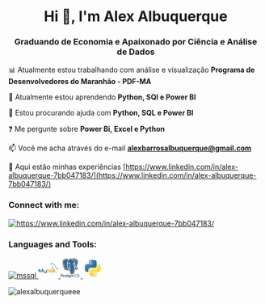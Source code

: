 <h1 align="center">Hi 👋, I'm Alex Albuquerque</h1>
<h3 align="center">Graduando de Economia e Apaixonado por Ciência e Análise de Dados</h3>

📊 Atualmente estou trabalhando com análise e visualização **Programa de Desenvolvedores do Maranhão - PDF-MA**

📗 Atualmente estou aprendendo **Python, SQl e Power BI**

🤯 Estou procurando ajuda com **Python, SQL e Power BI**

❓ Me pergunte sobre **Power Bi, Excel e Python**

📫 Você me acha através do e-mail **alexbarrosalbuquerque@gmail.com**

💼 Aqui estão minhas experiências [https://www.linkedin.com/in/alex-albuquerque-7bb047183/](https://www.linkedin.com/in/alex-albuquerque-7bb047183/)

<h3 align="left">Connect with me:</h3>
<p align="left">
<a href="https://linkedin.com/in/https://www.linkedin.com/in/alex-albuquerque-7bb047183/" target="blank"><img align="center" src="https://raw.githubusercontent.com/rahuldkjain/github-profile-readme-generator/master/src/images/icons/Social/linked-in-alt.svg" alt="https://www.linkedin.com/in/alex-albuquerque-7bb047183/" height="30" width="40" /></a>
</p>

<h3 align="left">Languages and Tools:</h3>
<p align="left"> <a href="https://www.microsoft.com/en-us/sql-server" target="_blank" rel="noreferrer"> <img src="https://www.svgrepo.com/show/303229/microsoft-sql-server-logo.svg" alt="mssql" width="40" height="40"/> </a> <a href="https://www.mysql.com/" target="_blank" rel="noreferrer"> <img src="https://raw.githubusercontent.com/devicons/devicon/master/icons/mysql/mysql-original-wordmark.svg" alt="mysql" width="40" height="40"/> </a> <a href="https://www.postgresql.org" target="_blank" rel="noreferrer"> <img src="https://raw.githubusercontent.com/devicons/devicon/master/icons/postgresql/postgresql-original-wordmark.svg" alt="postgresql" width="40" height="40"/> </a> <a href="https://www.python.org" target="_blank" rel="noreferrer"> <img src="https://raw.githubusercontent.com/devicons/devicon/master/icons/python/python-original.svg" alt="python" width="40" height="40"/> </a> </p>

<p><img align="center" src="https://github-readme-stats.vercel.app/api/top-langs?username=alexalbuquerqueee&show_icons=true&locale=en&layout=compact" alt="alexalbuquerqueee" /></p>






<!--

### Hi there 👋


**alexalbuquerqueee/alexalbuquerqueee** is a ✨ _special_ ✨ repository because its `README.md` (this file) appears on your GitHub profile.

Here are some ideas to get you started:

- 🔭 I’m currently working on ...
- 🌱 I’m currently learning ...
- 👯 I’m looking to collaborate on ...
- 🤔 I’m looking for help with ...
- 💬 Ask me about ...
- 📫 How to reach me: ...
- 😄 Pronouns: ...
- ⚡ Fun fact: ...
-->
